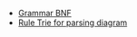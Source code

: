 
- [Grammar BNF](./grammar.bnf)
- [Rule Trie for parsing diagram](https://www.figma.com/file/duG5ggrqoL8Hssl5rkdN8K/grammar?type=whiteboard&node-id=0%3A1&t=ooTKBNrtrJW1ToVY-1)
